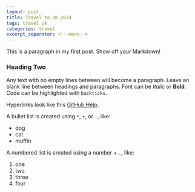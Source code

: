 ```yaml
---
layout: post
title: Travel to UK 2024
tags: travel uk 
categories: travel
excerpt_separator: <!--more-->
---
```


This is a paragraph in my first post.
Show off your Markdown!

### Heading Two 

Any text with no empty lines between will become a paragraph.
Leave an blank line between headings and paragraphs.
Font can be *Italic* or **Bold**.
Code can be highlighted with `backticks`.
<!--more-->
Hyperlinks look like this [GitHub Help](https://help.github.com/).

A bullet list is created using `*`, `+`, or `-`, like:

- dog
- cat
- muffin

A numbered list is created using a number + `.`, like:

1. one
2. two
6. three
2. four
